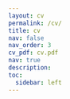```yaml
---
layout: cv
permalink: /cv/
title: cv
nav: false
nav_order: 3
cv_pdf: cv.pdf
nav: true
description: 
toc:
  sidebar: left
---
```

